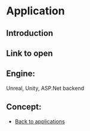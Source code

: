 # Application

## Introduction



## Link to open


## Engine:
Unreal, Unity, ASP.Net backend

## Concept:

- [Back to applications](applications.md)
